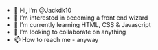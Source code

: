 - 👋 Hi, I’m @Jackdk10
- 👀 I’m interested in becoming a front end wizard
- 🌱 I’m currently learning HTML, CSS & Javascript
- 💞️ I’m looking to collaborate on anything
- 📫 How to reach me - anyway
<!---
Jackdk10/Jackdk10 is a ✨ special ✨ repository because its `README.md` (this file) appears on your GitHub profile.
You can click the Preview link to take a look at your changes.
--->
